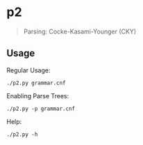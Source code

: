 # p2

> Parsing: Cocke-Kasami-Younger (CKY)


## Usage

Regular Usage:

```
./p2.py grammar.cnf
```

Enabling Parse Trees:

```
./p2.py -p grammar.cnf
```

Help:

```
./p2.py -h
```
